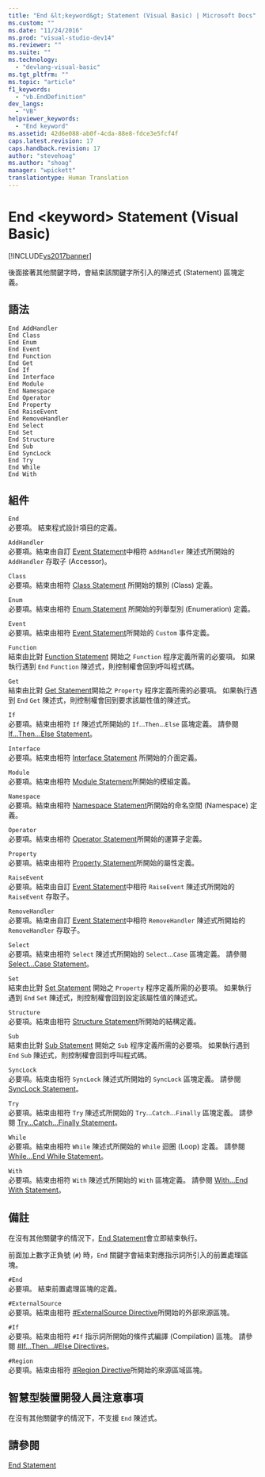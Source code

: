 ```yaml
---
title: "End &lt;keyword&gt; Statement (Visual Basic) | Microsoft Docs"
ms.custom: ""
ms.date: "11/24/2016"
ms.prod: "visual-studio-dev14"
ms.reviewer: ""
ms.suite: ""
ms.technology: 
  - "devlang-visual-basic"
ms.tgt_pltfrm: ""
ms.topic: "article"
f1_keywords: 
  - "vb.EndDefinition"
dev_langs: 
  - "VB"
helpviewer_keywords: 
  - "End keyword"
ms.assetid: 42d6e088-ab0f-4cda-88e8-fdce3e5fcf4f
caps.latest.revision: 17
caps.handback.revision: 17
author: "stevehoag"
ms.author: "shoag"
manager: "wpickett"
translationtype: Human Translation
---
```

# End &lt;keyword&gt; Statement (Visual Basic)
[!INCLUDE[vs2017banner](../../../csharp/includes/vs2017banner.md)]

後面接著其他關鍵字時，會結束該關鍵字所引入的陳述式 \(Statement\) 區塊定義。  
  
## 語法  
  
```  
End AddHandler  
End Class   
End Enum   
End Event   
End Function   
End Get   
End If   
End Interface   
End Module   
End Namespace   
End Operator   
End Property   
End RaiseEvent  
End RemoveHandler  
End Select   
End Set   
End Structure   
End Sub   
End SyncLock   
End Try   
End While   
End With  
```  
  
## 組件  
 `End`  
 必要項。  結束程式設計項目的定義。  
  
 `AddHandler`  
 必要項。結束由自訂 [Event Statement](../../../visual-basic/language-reference/statements/event-statement.md)中相符 `AddHandler` 陳述式所開始的 `AddHandler` 存取子 \(Accessor\)。  
  
 `Class`  
 必要項。結束由相符 [Class Statement](../../../visual-basic/language-reference/statements/class-statement.md) 所開始的類別 \(Class\) 定義。  
  
 `Enum`  
 必要項。結束由相符 [Enum Statement](../../../visual-basic/language-reference/statements/enum-statement.md) 所開始的列舉型別 \(Enumeration\) 定義。  
  
 `Event`  
 必要項。結束由相符 [Event Statement](../../../visual-basic/language-reference/statements/event-statement.md)所開始的 `Custom` 事件定義。  
  
 `Function`  
 結束由比對 [Function Statement](../../../visual-basic/language-reference/statements/function-statement.md) 開始之 `Function` 程序定義所需的必要項。  如果執行遇到 `End` `Function` 陳述式，則控制權會回到呼叫程式碼。  
  
 `Get`  
 結束由比對 [Get Statement](../../../visual-basic/language-reference/statements/get-statement.md)開始之 `Property` 程序定義所需的必要項。  如果執行遇到 `End` `Get` 陳述式，則控制權會回到要求該屬性值的陳述式。  
  
 `If`  
 必要項。結束由相符 `If` 陳述式所開始的 `If`...`Then`...`Else` 區塊定義。  請參閱 [If...Then...Else Statement](../../../visual-basic/language-reference/statements/if-then-else-statement.md)。  
  
 `Interface`  
 必要項。結束由相符 [Interface Statement](../../../visual-basic/language-reference/statements/interface-statement.md) 所開始的介面定義。  
  
 `Module`  
 必要項。結束由相符 [Module Statement](../../../visual-basic/language-reference/statements/module-statement.md)所開始的模組定義。  
  
 `Namespace`  
 必要項。結束由相符 [Namespace Statement](../../../visual-basic/language-reference/statements/namespace-statement.md)所開始的命名空間 \(Namespace\) 定義。  
  
 `Operator`  
 必要項。結束由相符 [Operator Statement](../../../visual-basic/language-reference/statements/operator-statement.md)所開始的運算子定義。  
  
 `Property`  
 必要項。結束由相符 [Property Statement](../../../visual-basic/language-reference/statements/property-statement.md)所開始的屬性定義。  
  
 `RaiseEvent`  
 必要項。結束由自訂 [Event Statement](../../../visual-basic/language-reference/statements/event-statement.md)中相符 `RaiseEvent` 陳述式所開始的 `RaiseEvent` 存取子。  
  
 `RemoveHandler`  
 必要項。結束由自訂 [Event Statement](../../../visual-basic/language-reference/statements/event-statement.md)中相符 `RemoveHandler` 陳述式所開始的 `RemoveHandler` 存取子。  
  
 `Select`  
 必要項。結束由相符 `Select` 陳述式所開始的 `Select`...`Case` 區塊定義。  請參閱 [Select...Case Statement](../../../visual-basic/language-reference/statements/select-case-statement.md)。  
  
 `Set`  
 結束由比對 [Set Statement](../../../visual-basic/language-reference/statements/set-statement.md) 開始之 `Property` 程序定義所需的必要項。  如果執行遇到 `End` `Set` 陳述式，則控制權會回到設定該屬性值的陳述式。  
  
 `Structure`  
 必要項。結束由相符 [Structure Statement](../../../visual-basic/language-reference/statements/structure-statement.md)所開始的結構定義。  
  
 `Sub`  
 結束由比對 [Sub Statement](../../../visual-basic/language-reference/statements/sub-statement.md) 開始之 `Sub` 程序定義所需的必要項。  如果執行遇到 `End` `Sub` 陳述式，則控制權會回到呼叫程式碼。  
  
 `SyncLock`  
 必要項。結束由相符 `SyncLock` 陳述式所開始的 `SyncLock` 區塊定義。  請參閱 [SyncLock Statement](../../../visual-basic/language-reference/statements/synclock-statement.md)。  
  
 `Try`  
 必要項。結束由相符 `Try` 陳述式所開始的 `Try`...`Catch`...`Finally` 區塊定義。  請參閱 [Try...Catch...Finally Statement](../../../visual-basic/language-reference/statements/try-catch-finally-statement.md)。  
  
 `While`  
 必要項。結束由相符 `While` 陳述式所開始的 `While` 迴圈 \(Loop\) 定義。  請參閱 [While...End While Statement](../../../visual-basic/language-reference/statements/while-end-while-statement.md)。  
  
 `With`  
 必要項。結束由相符 `With` 陳述式所開始的 `With` 區塊定義。  請參閱 [With...End With Statement](../../../visual-basic/language-reference/statements/with-end-with-statement.md)。  
  
## 備註  
 在沒有其他關鍵字的情況下，[End Statement](../../../visual-basic/language-reference/statements/end-statement.md)會立即結束執行。  
  
 前面加上數字正負號 \(`#`\) 時，`End` 關鍵字會結束對應指示詞所引入的前置處理區塊。  
  
 `#End`  
 必要項。  結束前置處理區塊的定義。  
  
 `#ExternalSource`  
 必要項。結束由相符 [\#ExternalSource Directive](../../../visual-basic/language-reference/directives/externalsource-directive.md)所開始的外部來源區塊。  
  
 `#If`  
 必要項。結束由相符 `#If` 指示詞所開始的條件式編譯 \(Compilation\) 區塊。  請參閱 [\#If...Then...\#Else Directives](../../../visual-basic/language-reference/directives/if-then-else-directives.md)。  
  
 `#Region`  
 必要項。結束由相符 [\#Region Directive](../../../visual-basic/language-reference/directives/region-directive.md)所開始的來源區域區塊。  
  
## 智慧型裝置開發人員注意事項  
 在沒有其他關鍵字的情況下，不支援 `End` 陳述式。  
  
## 請參閱  
 [End Statement](../../../visual-basic/language-reference/statements/end-statement.md)